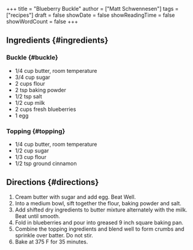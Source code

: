 +++
title = "Blueberry Buckle"
author = ["Matt Schwennesen"]
tags = ["recipes"]
draft = false
showDate = false
showReadingTime = false
showWordCount = false
+++

## Ingredients {#ingredients}


### Buckle {#buckle}

-   1/4 cup butter, room temperature
-   3/4 cup sugar
-   2 cups flour
-   2 tsp baking powder
-   1/2 tsp salt
-   1/2 cup milk
-   2 cups fresh blueberries
-   1 egg


### Topping {#topping}

-   1/4 cup butter, room temperature
-   1/2 cup sugar
-   1/3 cup flour
-   1/2 tsp ground cinnamon


## Directions {#directions}

1.  Cream butter with sugar and add egg. Beat Well.
2.  Into a medium bowl, sift together the flour, baking powder and salt.
3.  Add shifted dry ingredients to butter mixture alternately with the milk. Beat
    until smooth.
4.  Fold in blueberries and pour into greased 9 inch square baking pan.
5.  Combine the topping ingredients and blend well to form crumbs and sprinkle
    over batter. Do not stir.
6.  Bake at 375 F for 35 minutes.
